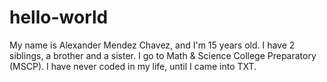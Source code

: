 # hello-world
<body>
  <p>
    My name is Alexander Mendez Chavez, and I'm 15 years old. I have 2 siblings, a brother and a sister. I go to Math & Science College Preparatory (MSCP). I have never coded in my life, until I came into TXT.
  </p>
<body>
